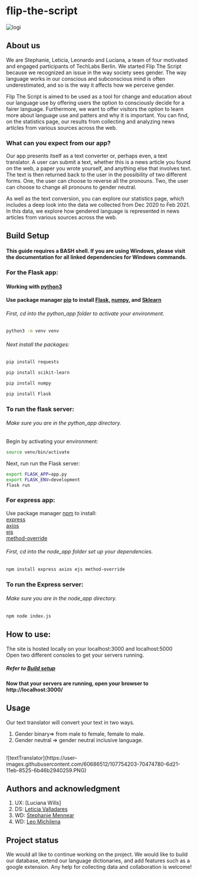 # flip-the-script

![logi](https://user-images.githubusercontent.com/60686512/106793744-20e58500-6658-11eb-91a0-866f6c89f1b1.png)

  
## About us
We are Stephanie, Leticia, Leonardo and Luciana, a team of four motivated and engaged participants of TechLabs Berlin. We started Flip The Script because we recognized an issue in the way society sees gender. The way language works in our conscious and subconscious mind is often underestimated, and so is the way it affects how we perceive gender. </br>

Flip The Script is aimed to be used as a tool for change and education about our language use by offering users the option to consciously decide for a fairer language. Furthermore, we want to offer visitors the option to learn more about language use and patters and why it is important. You can find, on the statistics page, our results from collecting and analyzing news articles from various sources across the web. </br>

### What can you expect from our app? </br>
Our app presents itself as a text converter or, perhaps even, a text translator. A user can submit a text, whether  this is a news article you found on the web, a paper you wrote yourself, and anything else that involves text. The text is then returned back to the user in the possibility of two different forms. One, the user can choose to reverse all the pronouns. Two, the user can choose to change all pronouns to gender neutral. </br>

As well as the text conversion, you can explore our statistics page, which includes a deep look into the data we collected from Dec 2020 to Feb 2021. In this data, we explore how gendered language is represented in news articles from various sources across the web.  

## Build Setup
#### This guide requires a BASH shell. If you are using Windows, please visit the documentation for all linked dependencies for Windows commands. 
### For the Flask app: 
#### Working with [python3](https://realpython.com/installing-python/)
#### Use package manager [pip](https://pip.pypa.io/en/stable/) to install [Flask](https://flask.palletsprojects.com/en/1.1.x/tutorial/), [numpy](https://numpy.org/), and [Sklearn](https://scikit-learn.org/stable/)

###### First, cd into the python_app folder to activate your environment.
```bash
python3 -m venv venv
```
###### Next install the packages:
```bash
pip install requests
```
```bash
pip install scikit-learn
```
```bash
pip install numpy
```
```bash
pip install Flask
```
### To run the flask server:
###### Make sure you are in the python_app directory. 
Begin by activating your environment:</br>

```bash
source venv/bin/activate
```
Next, run run the Flask server:

```bash
export FLASK_APP=app.py
export FLASK_ENV=development
flask run
```

### For express app:

Use package manager [npm](https://www.npmjs.com/) to install:</br>
[express](https://expressjs.com/)</br>
[axios](https://github.com/axios/axios)</br>
[ejs](https://ejs.co/)</br>
[method-override](https://www.npmjs.com/package/method-override)</br>

###### First, cd into the node_app folder set up your dependencies.

```bash
npm install express axios ejs method-override
```
### To run the Express server:
###### Make sure you are in the node_app directory.
```bash
npm node index.js
```
## How to use:
The site is hosted locally on your localhost:3000 and localhost:5000 </br>
Open two different consoles to get your servers running. 
##### Refer to [Build setup](#Build-setup)</br>

#### Now that your servers are running, open your browser to http://localhost:3000/


## Usage
Our text translator will convert your text in two ways. </br>
1. Gender binary=> from male to female, female to male. </br>
2. Gender neutral => gender neutral inclusive language. </br>
</br>
![textTranslator](https://user-images.githubusercontent.com/60686512/107754203-70474780-6d21-11eb-8525-6b46b2940259.PNG)

## Authors and acknowledgment
1. UX: [Luciana Wills]
2. DS: [Leticia Valladares](https://github.com/lavf)
3. WD: [Stephanie Mennear](https://github.com/Ostend)
4. WD: [Leo Michilena](https://github.com/LeonardoMichilena)

## Project status
We would all like to continue working on the project. 
We would like to build our database, extend our language dictionaries, and add features such as a google extension. 
Any help for collecting data and collaboration is welcome!
